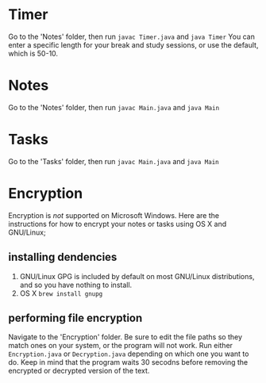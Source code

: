 # Timer
Go to the 'Notes' folder, then run ``javac Timer.java`` and ``java Timer``
You can enter a specific length for your break and study sessions, or use the default, which is 50-10.

# Notes
Go to the 'Notes' folder, then run ``javac Main.java`` and ``java Main``

# Tasks
Go to the 'Tasks' folder, then run ``javac Main.java`` and ``java Main``

# Encryption

Encryption is _not_ supported on Microsoft Windows. Here are the instructions for how
to encrypt your notes or tasks using OS X and GNU/Linux;

## installing dendencies
1. GNU/Linux
GPG is included by default on most GNU/Linux distributions, and so you have nothing to install.
2. OS X
```brew install gnupg```

## performing file encryption
Navigate to the 'Encryption' folder. Be sure to edit the file paths so they match ones
on your system, or the program will not work. Run either ```Encryption.java``` or
```Decryption.java``` depending on which one you want to do. Keep in mind that the 
program waits 30 secodns before removing the encrypted or decrypted version of the text.